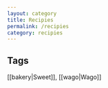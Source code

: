 ```yaml
---
layout: category
title: Recipies
permalink: /recipies
category: recipies
---
```


## Tags

[[bakery|Sweet]], [[wago|Wago]]